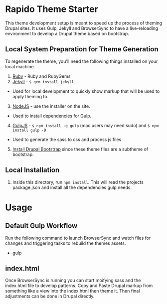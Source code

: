# Rapido Theme Starter
This theme development setup is meant to speed up the process of theming Drupal sites. It uses Gulp, Jekyll and BrowserSync to have a live-reloading environment to develop a Drupal theme based on bootstrap.

## Local System Preparation for Theme Generation

To regenerate the theme, you'll need the following things installed on your local machine.

1. [Ruby](https://jekyllrb.com/docs/installation/) - Ruby and RubyGems
2. [Jekyll](http://jekyllrb.com/) - `$ gem install jekyll`
  - Used for local development to quickly show markup that will be used to apply theming to.
3. [NodeJS](http://nodejs.org) - use the installer on the site.
  - Used to install dependencies for Gulp.
4. [GulpJS](https://github.com/gulpjs/gulp) - `$ npm install -g gulp` (mac users may need sudo) and `$ npm install gulp -D`
  - Used to generate the sass to css and process js files
5. [Install Drupal Bootstrap](https://www.drupal.org/project/bootstrap) since these theme files are a subtheme of bootstrap. 

## Local Installation

1. Inside this directory, run `npm install`. This will read the projects package.json and install all the dependencies gulp needs.

# Usage

## Default Gulp Workflow

Run the following command to launch BrowserSync and watch files for changes and triggering tasks to rebuild the themes assets.
- gulp

## index.html
Once BrowserSync is running you can start moifying sass and the index.html file to develop patterns. Copy and Paste Drupal markup from something like a view into the index.html then theme it. Then final adjustments can be done in Drupal directly.
